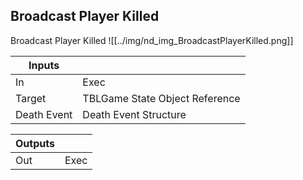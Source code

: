 ## Broadcast Player Killed
Broadcast Player Killed
![[../img/nd_img_BroadcastPlayerKilled.png]]

|Inputs||
|--|--|
| In | Exec |
| Target | TBLGame State Object Reference |
| Death Event | Death Event Structure |

|Outputs||
|--|--|
| Out | Exec |
